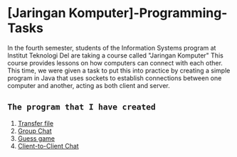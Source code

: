 # [Jaringan Komputer]-Programming-Tasks
In the fourth semester, students of the Information Systems program at Institut Teknologi Del are taking a course called "Jaringan Komputer" This course provides lessons on how computers can connect with each other. This time, we were given a task to put this into practice by creating a simple program in Java that uses sockets to establish connections between one computer and another, acting as both client and server.

## `The program that I have created`
1. [Transfer file](https://github.com/samuelsihotang1/Jaringan-Komputer/tree/main/Transfer%20file)
2. [Group Chat](https://github.com/samuelsihotang1/Jaringan-Komputer/tree/main/Group%20Chat)
3. [Guess game](https://github.com/samuelsihotang1/Jaringan-Komputer/tree/main/Guess%20game) 
4. [Client-to-Client Chat](https://github.com/samuelsihotang1/Jaringan-Komputer/tree/main/Client-to-Client%20Chat)
